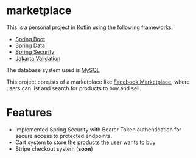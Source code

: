 # marketplace

This is a personal project in [Kotlin](https://kotlinlang.org/) using the following frameworks:

- [Spring Boot](https://spring.io/projects/spring-boot)
- [Spring Data](https://spring.io/projects/spring-data)
- [Spring Security](https://spring.io/projects/spring-security)
- [Jakarta Validation](https://github.com/jakartaee/validation)

The database system used is [MySQL](https://www.mysql.com/)

This project consists of a marketplace like [Facebook Marketplace](https://www.facebook.com/marketplace/), where users can list and search for products to buy and sell.

# Features

- Implemented Spring Security with Bearer Token authentication for secure access to protected endpoints.
- Cart system to store the products the user wants to buy
- Stripe checkout system (**soon**)
